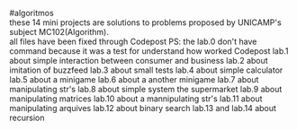 #algoritmos
<br>these 14 mini projects are solutions to problems proposed by UNICAMP's subject MC102(Algorithm).<br/>
all files have been fixed through Codepost
PS: the lab.0 don't have command because it was a test for understand how worked Codepost
lab.1 about simple interaction between consumer and business
lab.2 about imitation of buzzfeed
lab.3 about small tests
lab.4 about simple calculator
lab.5 about a minigame 
lab.6 about a another minigame
lab.7 about manipulating str's
lab.8 about simple system the supermarket
lab.9 about manipulating matrices
lab.10 about a mannipulating str's
lab.11 about manipulating arquives
lab.12 about binary search
lab.13 and lab.14 about recursion

